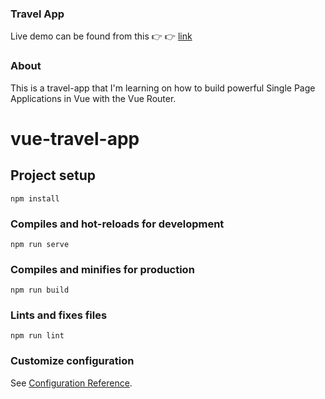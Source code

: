 ### Travel App

Live demo can be found from this 👉 👉  [link](https://the-travel-app.vercel.app/)

### About ###

This is a travel-app that I'm learning on how to build powerful Single Page Applications in Vue with the Vue Router.

# vue-travel-app

## Project setup
```
npm install
```

### Compiles and hot-reloads for development
```
npm run serve
```

### Compiles and minifies for production
```
npm run build
```

### Lints and fixes files
```
npm run lint
```

### Customize configuration
See [Configuration Reference](https://cli.vuejs.org/config/).
